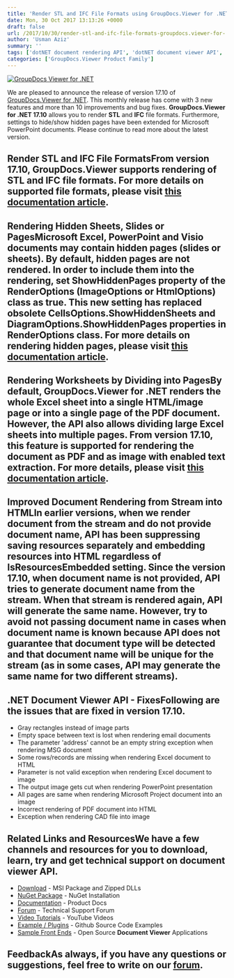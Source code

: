 ```yaml
---
title: 'Render STL and IFC File Formats using GroupDocs.Viewer for .NET 17.10'
date: Mon, 30 Oct 2017 13:13:26 +0000
draft: false
url: /2017/10/30/render-stl-and-ifc-file-formats-groupdocs.viewer-for-.net-17.10/
author: 'Usman Aziz'
summary: ''
tags: ['dotNET document rendering API', 'dotNET document viewer API', 'asp.net document viewer API', 'asp.net pdf viewer', 'document viewer API for .net', 'GroupDocs.Viewer for .NET Releases']
categories: ['GroupDocs.Viewer Product Family']
---
```


[![GroupDocs Viewer for .NET](https://blog.groupdocs.com/wp-content/uploads/sites/4/2016/11/groupdocs-viewer-net.png)](https://www.groupdocs.com/products/viewer/net)

We are pleased to announce the release of version 17.10 of [GroupDocs.Viewer for .NET](https://www.groupdocs.com/products/viewer/net). This monthly release has come with 3 new features and more than 10 improvements and bug fixes. **GroupDocs.Viewer for .NET 17.10** allows you to render **STL** and **IFC** file formats. Furthermore, settings to hide/show hidden pages have been extended for Microsoft PowerPoint documents. Please continue to read more about the latest version.

## Render STL and IFC File FormatsFrom version 17.10, GroupDocs.Viewer supports rendering of STL and IFC file formats. For more details on supported file formats, please visit [this documentation article](https://docs.groupdocs.com/display/viewernet/Supported+Document+Formats "GroupDocs.Viewer File Formats").

## Rendering Hidden Sheets, Slides or PagesMicrosoft Excel, PowerPoint and Visio documents may contain hidden pages (slides or sheets). By default, hidden pages are not rendered. In order to include them into the rendering, set **ShowHiddenPages** property of the **RenderOptions** (ImageOptions or HtmlOptions) class as true. This new setting has replaced obsolete **CellsOptions.ShowHiddenSheets** and **DiagramOptions.ShowHiddenPages** properties in **RenderOptions** class. For more details on rendering hidden pages, please visit [this documentation article](https://docs.groupdocs.com/viewer/net "GroupDocs.Viewer Hidden Pages").

## Rendering Worksheets by Dividing into PagesBy default, GroupDocs.Viewer for .NET renders the whole Excel sheet into a single HTML/image page or into a single page of the PDF document. However, the API also allows dividing large Excel sheets into multiple pages. From version 17.10, this feature is supported for rendering the document as PDF and as image with enabled text extraction. For more details, please visit [this documentation article](https://docs.groupdocs.com/viewer/net "GroupDocs.Viewer").

## Improved Document Rendering from Stream into HTMLIn earlier versions, when we render document from the stream and do not provide document name, API has been suppressing saving resources separately and embedding resources into HTML regardless of IsResourcesEmbedded setting. Since the version 17.10, when document name is not provided, API tries to generate document name from the stream. When that stream is rendered again, API will generate the same name. However, try to avoid not passing document name in cases when document name is known because API does not guarantee that document type will be detected and that document name will be unique for the stream (as in some cases, API may generate the same name for two different streams).

## .NET Document Viewer API - FixesFollowing are the issues that are fixed in version 17.10.

*   Gray rectangles instead of image parts
*   Empty space between text is lost when rendering email documents
*   The parameter 'address' cannot be an empty string exception when rendering MSG document
*   Some rows/records are missing when rendering Excel document to HTML
*   Parameter is not valid exception when rendering Excel document to image
*   The output image gets cut when rendering PowerPoint presentation
*   All pages are same when rendering Microsoft Project document into an image
*   Incorrect rendering of PDF document into HTML
*   Exception when rendering CAD file into image

## Related Links and ResourcesWe have a few channels and resources for you to download, learn, try and get technical support on **document viewer API**.

*   [Download](http://downloads.groupdocs.com/viewer/net "Download API") - MSI Package and Zipped DLLs
*   [NuGet Package](https://www.nuget.org/packages/GroupDocs.Viewer/ "Install from NuGet Package") - NuGet Installation
*   [Documentation](https://docs.groupdocs.com/viewer/net "Document Viewer API Documentation ") - Product Docs
*   [Forum](https://forum.groupdocs.com/c/viewer "Technical Support Forum") - Technical Support Forum
*   [Video Tutorials](https://www.youtube.com/watch?v=oqh4nROLRsY&list=PL25CTxMCj5vPVahuYtHx0uscArNA595GK "GroupDocs.Viewer video tutorials") - YouTube Videos
*   [Example / Plugins](https://github.com/groupdocs-viewer/GroupDocs.Viewer-for-.NET "download example project and front ends") - Github Source Code Examples
*   [Sample Front Ends](https://github.com/groupdocs-viewer/ "Open Source Document Viewer Applications") - Open Source **Document Viewer** Applications

## FeedbackAs always, if you have any questions or suggestions, feel free to write on our [forum](https://forum.groupdocs.com/c/viewer "Technical Support Forum").





